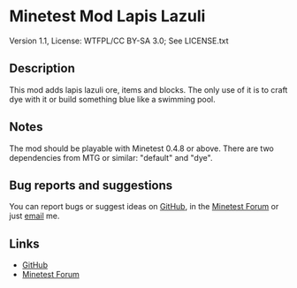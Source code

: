 # Minetest Mod Lapis Lazuli
Version 1.1, License: WTFPL/CC BY-SA 3.0; See LICENSE.txt

## Description
This mod adds lapis lazuli ore, items and blocks. The only use of it is to craft dye with it or build something blue like a swimming pool.

## Notes
The mod should be playable with Minetest 0.4.8 or above. There are two dependencies from MTG or similar: "default" and "dye".

## Bug reports and suggestions
You can report bugs or suggest ideas on [GitHub](http://github.com/lnj2/lapis/issues/new), in the [Minetest Forum](http://forum.minetest.net/viewtopic.php?id=11287) or just [email](mailto:git@lnj.li) me.

## Links
* [GitHub](http://github.com/lnj2/lapis/)
* [Minetest Forum](http://forum.minetest.net/viewtopic.php?id=11287)


